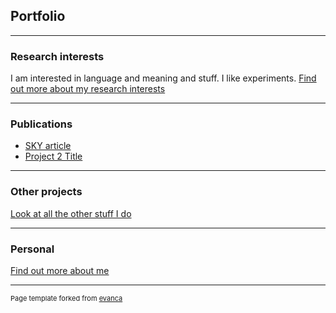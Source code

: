 ## Portfolio

---

### Research interests 

I am interested in language and meaning and stuff. I like experiments.
[Find out more about my research interests](/research)

---

### Publications

- [SKY article](http://www.linguistics.fi/julkaisut/sky2020.shtml/)
- [Project 2 Title](http://example.com/)


---
### Other projects

[Look at all the other stuff I do](/other)

---

### Personal

[Find out more about me](/personal)

---
<p style="font-size:11px">Page template forked from <a href="https://github.com/evanca/quick-portfolio">evanca</a></p>
<!-- Remove above link if you don't want to attibute -->
